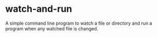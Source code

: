 # watch-and-run
A simple command line program to watch a file or directory and run a program when any watched file is changed.
